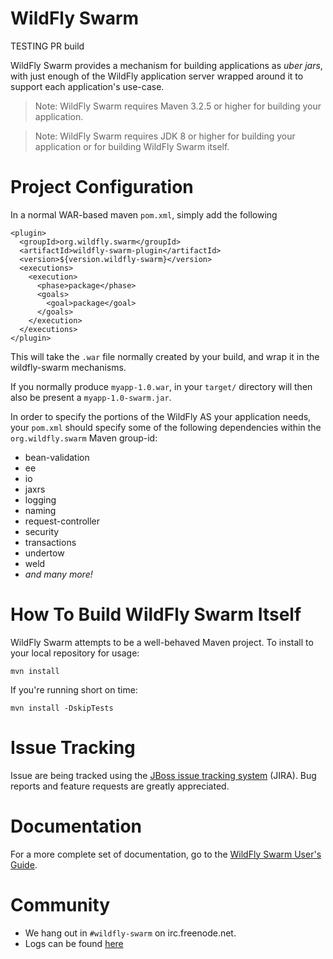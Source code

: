 
# WildFly Swarm

TESTING PR build

WildFly Swarm provides a mechanism for building
applications as *uber jars*, with just enough of the
WildFly application server wrapped around it to support
each application's use-case.

> Note: WildFly Swarm requires Maven 3.2.5 or higher for building your application.

> Note: WildFly Swarm requires JDK 8 or higher for building your application
> or for building WildFly Swarm itself.

# Project Configuration

In a normal WAR-based maven `pom.xml`, simply add the following

    <plugin>
      <groupId>org.wildfly.swarm</groupId>
      <artifactId>wildfly-swarm-plugin</artifactId>
      <version>${version.wildfly-swarm}</version>
      <executions>
        <execution>
          <phase>package</phase>
          <goals>
            <goal>package</goal>
          </goals>
        </execution>
      </executions>
    </plugin>

This will take the `.war` file normally created by your build, and wrap
it in the wildfly-swarm mechanisms.

If you normally produce `myapp-1.0.war`, in your `target/` directory will
then also be present a `myapp-1.0-swarm.jar`.

In order to specify the portions of the WildFly AS your application needs,
your `pom.xml` should specify some of the following dependencies within
the `org.wildfly.swarm` Maven group-id:

* bean-validation
* ee
* io
* jaxrs
* logging
* naming
* request-controller
* security
* transactions
* undertow
* weld
* _and many more!_

# How To Build WildFly Swarm Itself

WildFly Swarm attempts to be a well-behaved Maven project. To install to your local repository for usage:

    mvn install

If you're running short on time:

    mvn install -DskipTests

# Issue Tracking

Issue are being tracked using the [JBoss issue tracking system](https://issues.jboss.org/secure/RapidBoard.jspa?rapidView=2972) (JIRA). Bug reports and feature requests are greatly appreciated.

# Documentation

For a more complete set of documentation, go to the [WildFly Swarm User's
Guide](https://wildfly-swarm.gitbooks.io/wildfly-swarm-users-guide/).

# Community

* We hang out in `#wildfly-swarm` on irc.freenode.net.
* Logs can be found [here](http://transcripts.jboss.org/channel/irc.freenode.org/%23wildfly-swarm/)


